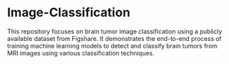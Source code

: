 # Image-Classification
This repository focuses on brain tumor image classification using a publicly available dataset from Figshare. It demonstrates the end-to-end process of training machine learning models to detect and classify brain tumors from MRI images using various classification techniques.

